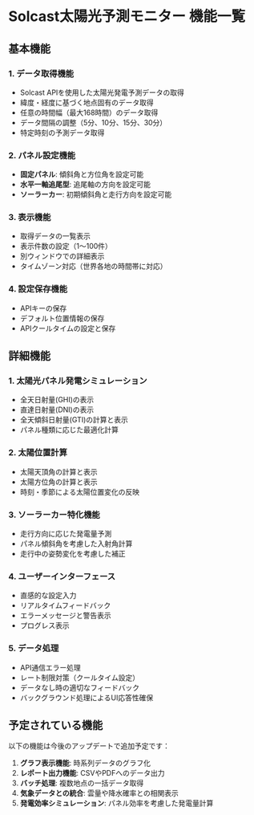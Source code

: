 # Solcast太陽光予測モニター 機能一覧

## 基本機能

### 1. データ取得機能
- Solcast APIを使用した太陽光発電予測データの取得
- 緯度・経度に基づく地点固有のデータ取得
- 任意の時間幅（最大168時間）のデータ取得
- データ間隔の調整（5分、10分、15分、30分）
- 特定時刻の予測データ取得

### 2. パネル設定機能
- **固定パネル**: 傾斜角と方位角を設定可能
- **水平一軸追尾型**: 追尾軸の方向を設定可能
- **ソーラーカー**: 初期傾斜角と走行方向を設定可能

### 3. 表示機能
- 取得データの一覧表示
- 表示件数の設定（1〜100件）
- 別ウィンドウでの詳細表示
- タイムゾーン対応（世界各地の時間帯に対応）

### 4. 設定保存機能
- APIキーの保存
- デフォルト位置情報の保存
- APIクールタイムの設定と保存

## 詳細機能

### 1. 太陽光パネル発電シミュレーション
- 全天日射量(GHI)の表示
- 直達日射量(DNI)の表示
- 全天傾斜日射量(GTI)の計算と表示
- パネル種類に応じた最適化計算

### 2. 太陽位置計算
- 太陽天頂角の計算と表示
- 太陽方位角の計算と表示
- 時刻・季節による太陽位置変化の反映

### 3. ソーラーカー特化機能
- 走行方向に応じた発電量予測
- パネル傾斜角を考慮した入射角計算
- 走行中の姿勢変化を考慮した補正

### 4. ユーザーインターフェース
- 直感的な設定入力
- リアルタイムフィードバック
- エラーメッセージと警告表示
- プログレス表示

### 5. データ処理
- API通信エラー処理
- レート制限対策（クールタイム設定）
- データなし時の適切なフィードバック
- バックグラウンド処理によるUI応答性確保

## 予定されている機能

以下の機能は今後のアップデートで追加予定です：

1. **グラフ表示機能**: 時系列データのグラフ化
2. **レポート出力機能**: CSVやPDFへのデータ出力
3. **バッチ処理**: 複数地点の一括データ取得
4. **気象データとの統合**: 雲量や降水確率との相関表示
5. **発電効率シミュレーション**: パネル効率を考慮した発電量計算
